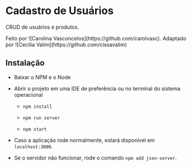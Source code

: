 # Cadastro de Usuários

<p>CRUD de usuários e produtos.</p>
<p>Feito por ![Carolina Vasconcelos](https://github.com/carolvasc). Adaptado por ![Cecilia Valim](https://github.com/cissavalim)</p>

## Instalação

-  Baixar o NPM e o Node

-  Abrir o projeto em uma IDE de preferência ou no terminal do sistema operacional

   -  `npm install`

   -  `npm run server`

   -  `npm start`

-  Caso a aplicação rode normalmente, estará disponível em `localhost:3000`.

-  Se o servidor não funcionar, rode o comando `npm add json-server`.
